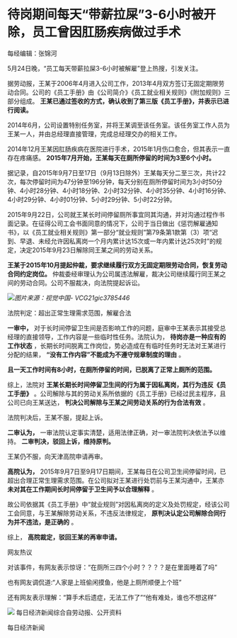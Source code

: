 # 待岗期间每天“带薪拉屎”3-6小时被开除，员工曾因肛肠疾病做过手术

每经编辑：张锦河

5月24日晚，“员工每天带薪拉屎3-6小时被解雇”登上热搜，引发关注。

据劳动报，王某于2006年4月进入公司工作，2013年4月双方签订无固定期限劳动合同。公司的《员工手册》由《公司简介》《员工就业相关规则》《附加规则》三部分组成。
**王某已通过签收的方式，确认收到了第三版《员工手册》，并表示已进行阅读。**

2014年6月，公司设置特别任务室，并将王某调至该任务室。该任务室工作人员为王某一人，并由总经理直接管理，完成总经理交办的相关工作。

2014年12月王某因肛肠疾病在医院进行手术，2015年1月伤口愈合，但其表示一直存在疼痛感。
**2015年7月开始，王某每天在厕所停留的时间为3至6个小时。**

据记录，自2015年9月7日至17日（9月13日除外）王某每天分二至三次，共计22次，每次停留时间为47分钟至196分钟，每天分别在厕所停留时间为3小时50分钟、4小时28分钟、4小时18分钟、2小时32分钟、4小时35分钟、4小时16分钟、4小时29分钟、4小时01分钟、5小时29分钟、5小时22分钟。

2015年9月22日，公司就王某长时间停留厕所事宜同其沟通，并对沟通过程作书面记录。在征得公司工会书面同意的情况下，公司于当日做出《惩罚解雇通知书》，以《员工就业相关规则》第一部分“就业规则”第79条第1款第（3）项“迟到、早退、未经允许因私离岗一个月内累计达15次或一年内累计达25次时”的规定，决定2015年9月23日解除同王某之间的劳动关系。

**王某于2015年10月提起仲裁，要求继续履行双方无固定期限劳动合同，恢复劳动合同约定岗位。**
仲裁委经审理认为公司属违法解雇，裁决公司继续履行同王某之间的劳动合同。公司不服裁决，向法院提起诉讼。

![](https://inews.gtimg.com/om_bt/OygODT-k92rrmAJHkHVp6HIpYqkLS6e3SUMbX21U9XlPYAA/1000)_图片来源：视觉中国-
VCG21gic3785446_

法院判定：超出正常生理需求范围，解雇合法

**一审中，** 对于长时间停留卫生间是否影响工作的问题，庭审中王某表示其接受总经理的直接领导，工作内容是一些临时性任务。法院认为，
**待岗亦是一种应有的工作状态** ，长期长时间脱离工作岗位，势必造成在有临时任务时无法对王某进行分配的结果，
**“没有工作内容”不能成为不遵守规章制度的理由** 。

**且一天工作时间有8小时，在厕所停留的时间，已脱离了正常上厕所的范围。**

综上，法院对 **王某长期长时间停留卫生间的行为属于因私离岗，其行为违反《员工手册》**
。公司解除与其的劳动关系所依据的《员工手册》已经过民主程序，且公司已向王某送达， **判决公司解除与王某之间劳动关系的行为合法有效** 。

法院判决后，王某不服，提起上诉。

**二审认为，** 一审法院认定事实清楚，适用法律正确，对一审法院判决依法予以维持。 **二审判决，驳回上诉，维持原判。**

王某仍不服，向天津高院申请再审。

**高院认为，**
2015年9月7日至9月17日期间，王某每日在公司卫生间停留时间，已超出合理正常生理需求范围。在公司拟对王某进行处罚前与王某沟通中，王某亦
**未对其在工作期间长时间停留于卫生间予以合理解释** 。

故公司依据其《员工手册》中“就业规则”对因私离岗的定义及处罚规定，经该公司工会同意，与王某解除劳动关系，不违反法律规定，
**原判决认定公司解除合同行为并不违法，是正确的** 。

综上， **高院裁定，驳回王某的再审申请。**

网友热议

对该事件，有网友表示惊讶：“在厕所三四个小时？？？？是在里面睡着了吗”

也有网友调侃道:“人家是上班偷闲摸鱼，他是上厕所顺便上个班”

还有网友表示理解：“算手术后遗症，无法工作了”“他有难处，谁也不想这样”

![](https://inews.gtimg.com/om_bt/ODprxBabwzBtcAG4OdKSG52eqLyrY6dwvTw55-2zkEKz4AA/1000)
每日经济新闻综合自劳动报、公开资料

每日经济新闻


